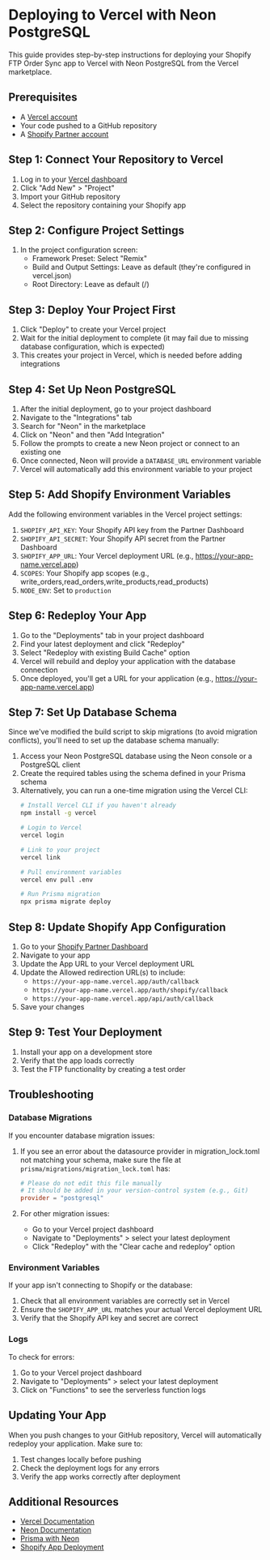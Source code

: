 # Deploying to Vercel with Neon PostgreSQL

This guide provides step-by-step instructions for deploying your Shopify FTP Order Sync app to Vercel with Neon PostgreSQL from the Vercel marketplace.

## Prerequisites

- A [Vercel account](https://vercel.com/signup)
- Your code pushed to a GitHub repository
- A [Shopify Partner account](https://partners.shopify.com/signup)

## Step 1: Connect Your Repository to Vercel

1. Log in to your [Vercel dashboard](https://vercel.com/dashboard)
2. Click "Add New" > "Project"
3. Import your GitHub repository
4. Select the repository containing your Shopify app

## Step 2: Configure Project Settings

1. In the project configuration screen:
   - Framework Preset: Select "Remix"
   - Build and Output Settings: Leave as default (they're configured in vercel.json)
   - Root Directory: Leave as default (/)

## Step 3: Deploy Your Project First

1. Click "Deploy" to create your Vercel project
2. Wait for the initial deployment to complete (it may fail due to missing database configuration, which is expected)
3. This creates your project in Vercel, which is needed before adding integrations

## Step 4: Set Up Neon PostgreSQL

1. After the initial deployment, go to your project dashboard
2. Navigate to the "Integrations" tab
3. Search for "Neon" in the marketplace
4. Click on "Neon" and then "Add Integration"
5. Follow the prompts to create a new Neon project or connect to an existing one
6. Once connected, Neon will provide a `DATABASE_URL` environment variable
7. Vercel will automatically add this environment variable to your project

## Step 5: Add Shopify Environment Variables

Add the following environment variables in the Vercel project settings:

1. `SHOPIFY_API_KEY`: Your Shopify API key from the Partner Dashboard
2. `SHOPIFY_API_SECRET`: Your Shopify API secret from the Partner Dashboard
3. `SHOPIFY_APP_URL`: Your Vercel deployment URL (e.g., https://your-app-name.vercel.app)
4. `SCOPES`: Your Shopify app scopes (e.g., write_orders,read_orders,write_products,read_products)
5. `NODE_ENV`: Set to `production`

## Step 6: Redeploy Your App

1. Go to the "Deployments" tab in your project dashboard
2. Find your latest deployment and click "Redeploy"
3. Select "Redeploy with existing Build Cache" option
4. Vercel will rebuild and deploy your application with the database connection
5. Once deployed, you'll get a URL for your application (e.g., https://your-app-name.vercel.app)

## Step 7: Set Up Database Schema

Since we've modified the build script to skip migrations (to avoid migration conflicts), you'll need to set up the database schema manually:

1. Access your Neon PostgreSQL database using the Neon console or a PostgreSQL client
2. Create the required tables using the schema defined in your Prisma schema
3. Alternatively, you can run a one-time migration using the Vercel CLI:
   ```bash
   # Install Vercel CLI if you haven't already
   npm install -g vercel
   
   # Login to Vercel
   vercel login
   
   # Link to your project
   vercel link
   
   # Pull environment variables
   vercel env pull .env
   
   # Run Prisma migration
   npx prisma migrate deploy
   ```

## Step 8: Update Shopify App Configuration

1. Go to your [Shopify Partner Dashboard](https://partners.shopify.com/organizations)
2. Navigate to your app
3. Update the App URL to your Vercel deployment URL
4. Update the Allowed redirection URL(s) to include:
   - `https://your-app-name.vercel.app/auth/callback`
   - `https://your-app-name.vercel.app/auth/shopify/callback`
   - `https://your-app-name.vercel.app/api/auth/callback`
5. Save your changes

## Step 9: Test Your Deployment

1. Install your app on a development store
2. Verify that the app loads correctly
3. Test the FTP functionality by creating a test order

## Troubleshooting

### Database Migrations

If you encounter database migration issues:

1. If you see an error about the datasource provider in migration_lock.toml not matching your schema, make sure the file at `prisma/migrations/migration_lock.toml` has:
   ```toml
   # Please do not edit this file manually
   # It should be added in your version-control system (e.g., Git)
   provider = "postgresql"
   ```

2. For other migration issues:
   - Go to your Vercel project dashboard
   - Navigate to "Deployments" > select your latest deployment
   - Click "Redeploy" with the "Clear cache and redeploy" option

### Environment Variables

If your app isn't connecting to Shopify or the database:

1. Check that all environment variables are correctly set in Vercel
2. Ensure the `SHOPIFY_APP_URL` matches your actual Vercel deployment URL
3. Verify that the Shopify API key and secret are correct

### Logs

To check for errors:

1. Go to your Vercel project dashboard
2. Navigate to "Deployments" > select your latest deployment
3. Click on "Functions" to see the serverless function logs

## Updating Your App

When you push changes to your GitHub repository, Vercel will automatically redeploy your application. Make sure to:

1. Test changes locally before pushing
2. Check the deployment logs for any errors
3. Verify the app works correctly after deployment

## Additional Resources

- [Vercel Documentation](https://vercel.com/docs)
- [Neon Documentation](https://neon.tech/docs/introduction)
- [Prisma with Neon](https://neon.tech/docs/guides/prisma)
- [Shopify App Deployment](https://shopify.dev/docs/apps/deployment/web)
